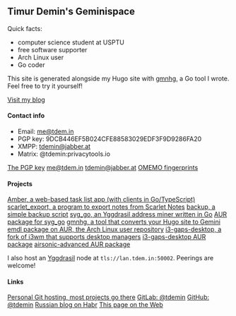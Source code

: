 ## Timur Demin's Geminispace

Quick facts:

* computer science student at USPTU
* free software supporter
* Arch Linux user
* Go coder

This site is generated alongside my Hugo site with [gmnhg][gmnhg], a Go tool I
wrote. Feel free to try it yourself!

[Visit my blog](/post/index.gmi)

#### Contact info

* Email: me@tdem.in
* PGP key: 9DCB446EF5B024CFE88583029EDF3F9D9286FA20
* XMPP: tdemin@jabber.at
* Matrix: @tdemin:privacytools.io

[The PGP key](/pgp.asc)
[me@tdem.in](mailto:me@tdem.in)
[tdemin@jabber.at](xmpp:tdemin@jabber.at)
[OMEMO fingerprints](/announcements/index.gmi)

#### Projects

[Amber, a web-based task list app (with clients in Go/TypeScript)][amber]
[scarlet_export, a program to export notes from Scarlet Notes][scarlet_export]
[backup, a simple backup script][backup]
[syg_go, an Yggdrasil address miner written in Go][syg_go]
[AUR package for syg_go][sgaur]
[gmnhg, a tool that converts your Hugo site to Gemini][gmnhg]
[emdl package on AUR, the Arch Linux user repository][emdl]
[i3-gaps-desktop, a fork of i3wm that supports desktop managers][i3-gd]
[i3-gaps-desktop AUR package][i3-gdaur]
[airsonic-advanced AUR package][airsonic-advanced]

I also host an [Yggdrasil][ygg] node at `tls://lan.tdem.in:50002`. Peerings are welcome!

[amber]: https://git.tdem.in/tdemin/amber
[syg_go]: https://git.tdem.in/tdemin/syg_go
[sgaur]: https://aur.archlinux.org/packages/syg_go/
[scarlet_export]: https://git.tdem.in/tdemin/scarlet_export
[backup]: https://git.tdem.in/tdemin/backup
[emdl]: https://aur.archlinux.org/packages/emdl/
[ygg]: https://yggdrasil-network.github.io
[gmnhg]: https://git.tdem.in/tdemin/gmnhg
[airsonic-advanced]: https://aur.archlinux.org/packages/airsonic-advanced-bin/
[i3-gd]: https://git.tdem.in/tdemin/i3
[i3-gdaur]: https://aur.archlinux.org/packages/i3-gaps-desktop/

#### Links

[Personal Git hosting, most projects go there](https://git.tdem.in/tdemin)
[GitLab: @tdemin](https://gitlab.com/tdemin)
[GitHub: @tdemin](https://github.com/tdemin)
[Russian blog on Habr](https://habr.com/en/users/tdemin/posts)
[This page on the Web](https://tdem.in)
